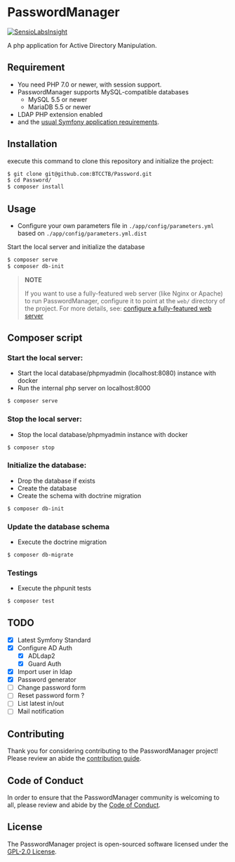 # PasswordManager

[![SensioLabsInsight](https://insight.sensiolabs.com/projects/335ca539-4188-4da6-89c2-678910806b15/big.png)](https://insight.sensiolabs.com/projects/335ca539-4188-4da6-89c2-678910806b15)

A php application for Active Directory Manipulation.

## Requirement
* You need PHP 7.0 or newer, with session support.
* PasswordManager supports MySQL-compatible databases
    * MySQL 5.5 or newer
    * MariaDB 5.5 or newer
* LDAP PHP extension enabled
* and the [usual Symfony application requirements][1].

## Installation
execute this command to clone this repository and initialize the project:
```bash
$ git clone git@github.com:BTCCTB/Password.git
$ cd Password/
$ composer install
```

## Usage
* Configure your own parameters file in `./app/config/parameters.yml` based on `./app/config/parameters.yml.dist`

Start the local server and initialize the database
```bash 
$ composer serve
$ composer db-init
```

> **NOTE**
>
> If you want to use a fully-featured web server (like Nginx or Apache) to run
> PasswordManager, configure it to point at the `web/` directory of the project.
> For more details, see:
> [configure a fully-featured web server][2]

## Composer script
### Start the local server:
* Start the local database/phpmyadmin (localhost:8080) instance with docker
* Run the internal php server on localhost:8000
```bash 
$ composer serve
```

### Stop the local server:
* Stop the local database/phpmyadmin instance with docker
```bash
$ composer stop
```

### Initialize the database:
* Drop the database if exists
* Create the database
* Create the schema with doctrine migration
```bash
$ composer db-init
```

### Update the database schema
* Execute the doctrine migration
```bash
$ composer db-migrate
```

### Testings
* Execute the phpunit tests
```bash
$ composer test
```

## TODO
- [X] Latest Symfony Standard
- [X] Configure AD Auth
    - [X] ADLdap2
    - [X] Guard Auth
- [X] Import user in ldap
- [X] Password generator
- [ ] Change password form
- [ ] Reset password form ?
- [ ] List latest in/out
- [ ] Mail notification

## Contributing

Thank you for considering contributing to the PasswordManager project! Please review an abide the [contribution guide](docs/CONTRIBUTING.md).

## Code of Conduct

In order to ensure that the PasswordManager community is welcoming to all, please review and abide by the [Code of Conduct](docs/CODE_OF_CONDUCT.md).

## License

The PasswordManager project is open-sourced software licensed under the [GPL-2.0 License](LICENSE.md).

[1]: https://symfony.com/doc/current/reference/requirements.html
[2]: https://symfony.com/doc/current/cookbook/configuration/web_server_configuration.html